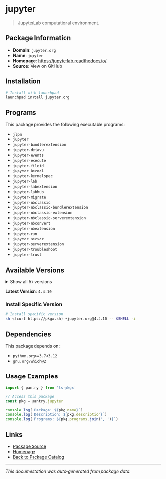 # jupyter

> JupyterLab computational environment.

## Package Information

- **Domain**: `jupyter.org`
- **Name**: `jupyter`
- **Homepage**: https://jupyterlab.readthedocs.io/
- **Source**: [View on GitHub](https://github.com/pkgxdev/pantry/tree/main/projects/jupyter.org/package.yml)

## Installation

```bash
# Install with launchpad
launchpad install jupyter.org
```

## Programs

This package provides the following executable programs:

- `jlpm`
- `jupyter`
- `jupyter-bundlerextension`
- `jupyter-dejavu`
- `jupyter-events`
- `jupyter-execute`
- `jupyter-fileid`
- `jupyter-kernel`
- `jupyter-kernelspec`
- `jupyter-lab`
- `jupyter-labextension`
- `jupyter-labhub`
- `jupyter-migrate`
- `jupyter-nbclassic`
- `jupyter-nbclassic-bundlerextension`
- `jupyter-nbclassic-extension`
- `jupyter-nbclassic-serverextension`
- `jupyter-nbconvert`
- `jupyter-nbextension`
- `jupyter-run`
- `jupyter-server`
- `jupyter-serverextension`
- `jupyter-troubleshoot`
- `jupyter-trust`

## Available Versions

<details>
<summary>Show all 57 versions</summary>

- `4.4.10`, `4.4.9`, `4.4.8`, `4.4.7`, `4.4.6`
- `4.4.5`, `4.4.4`, `4.4.3`, `4.4.2`, `4.4.1`
- `4.4.0`, `4.3.8`, `4.3.7`, `4.3.6`, `4.3.5`
- `4.3.4`, `4.3.3`, `4.3.2`, `4.3.1`, `4.3.0`
- `4.2.7`, `4.2.6`, `4.2.5`, `4.2.4`, `4.2.3`
- `4.2.2`, `4.2.1`, `4.2.0`, `4.1.8`, `4.1.7`
- `4.1.6`, `4.1.5`, `4.1.4`, `4.1.3`, `4.1.2`
- `4.1.1`, `4.1.0`, `4.0.13`, `4.0.12`, `4.0.11`
- `4.0.10`, `4.0.9`, `4.0.8`, `4.0.7`, `4.0.6`
- `4.0.5`, `4.0.4`, `4.0.3`, `4.0.2`, `4.0.1`
- `4.0.0`, `3.6.8`, `3.6.7`, `3.6.6`, `3.6.5`
- `3.6.4`, `3.6.3`

</details>

**Latest Version**: `4.4.10`

### Install Specific Version

```bash
# Install specific version
sh <(curl https://pkgx.sh) +jupyter.org@4.4.10 -- $SHELL -i
```

## Dependencies

This package depends on:

- `python.org>=3.7<3.12`
- `gnu.org/which@2`

## Usage Examples

```typescript
import { pantry } from 'ts-pkgx'

// Access this package
const pkg = pantry.jupyter

console.log(`Package: ${pkg.name}`)
console.log(`Description: ${pkg.description}`)
console.log(`Programs: ${pkg.programs.join(', ')}`)
```

## Links

- [Package Source](https://github.com/pkgxdev/pantry/tree/main/projects/jupyter.org/package.yml)
- [Homepage](https://jupyterlab.readthedocs.io/)
- [Back to Package Catalog](../../package-catalog.md)

---

*This documentation was auto-generated from package data.*

